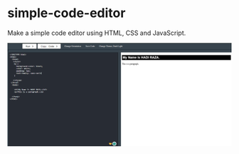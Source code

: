 # simple-code-editor
Make a simple code editor using HTML, CSS and JavaScript.

![Project Image](https://github.com/HadiRaza04/simple-code-editor/blob/main/Code%20Editor.png?raw=true)
